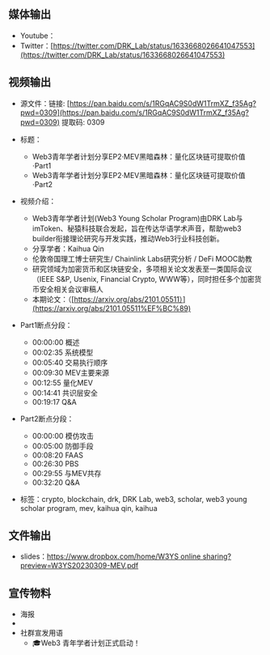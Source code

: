 ## 媒体输出

- Youtube：
- Twitter：[https://twitter.com/DRK_Lab/status/1633668026641047553](https://twitter.com/DRK_Lab/status/1633668026641047553)

## 视频输出

- 源文件：链接: [https://pan.baidu.com/s/1RGqAC9S0dW1TrmXZ_f35Ag?pwd=0309](https://pan.baidu.com/s/1RGqAC9S0dW1TrmXZ_f35Ag?pwd=0309) 提取码: 0309
- 标题：
    - Web3青年学者计划分享EP2·MEV黑暗森林：量化区块链可提取价值·Part1
    - Web3青年学者计划分享EP2·MEV黑暗森林：量化区块链可提取价值·Part2
- 视频介绍：
    - Web3青年学者计划(Web3 Young Scholar Program)由DRK Lab与imToken、秘猿科技联合发起，旨在传达华语学术声音，帮助web3 builder衔接理论研究与开发实践，推动Web3行业科技创新。
    - 分享学者：Kaihua Qin
    - 伦敦帝国理工博士研究生/ Chainlink Labs研究分析 / DeFi MOOC助教
    - 研究领域为加密货币和区块链安全，多项相关论文发表至一类国际会议（IEEE S&P, Usenix, Financial Crypto, WWW等），同时担任多个加密货币安全相关会议审稿人
    - 本期论文：<Quantifying Blockchain Extractable Value: How dark is the forest>（[https://arxiv.org/abs/2101.05511）](https://arxiv.org/abs/2101.05511%EF%BC%89)
- Part1断点分段：
    - 00:00:00 概述
    - 00:02:35 系统模型
    - 00:05:40 交易执行顺序
    - 00:09:30 MEV主要来源
    - 00:12:55 量化MEV
    - 00:14:41 共识层安全
    - 00:19:17 Q&A
    
- Part2断点分段：
    - 00:00:00 模仿攻击
    - 00:05:00 防御手段
    - 00:08:20 FAAS
    - 00:26:30 PBS
    - 00:29:55 与MEV共存
    - 00:32:20 Q&A

- 标签：crypto, blockchain, drk, DRK Lab, web3, scholar, web3 young scholar program, mev, kaihua qin, kaihua

## 文件输出

- slides：[https://www.dropbox.com/home/W3YS online sharing?preview=W3YS20230309-MEV.pdf](https://www.dropbox.com/home/W3YS%20online%20sharing?preview=W3YS20230309-MEV.pdf)

## 宣传物料

- 海报
- 
- 社群宣发用语
    - 🎓Web3 青年学者计划正式启动！
